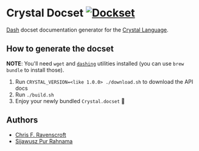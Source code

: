 # Crystal Docset [![Dockset](https://github.com/Sija/crystal-dash-docset/actions/workflows/dockset.yml/badge.svg?event=workflow_dispatch)](https://github.com/Sija/crystal-dash-docset/actions/workflows/dockset.yml)

[Dash](https://kapeli.com/dash) docset documentation generator for the [Crystal Language](https://crystal-lang.org/).

## How to generate the docset

**NOTE**: You'll need `wget` and [`dashing`](https://github.com/technosophos/dashing) utilities installed (you can use `brew bundle` to install those).

1. Run `CRYSTAL_VERSION=<like 1.0.0> ./download.sh` to download the API docs
2. Run `./build.sh`
3. Enjoy your newly bundled `Crystal.docset` 🎉

## Authors

- [Chris F. Ravenscroft](https://github.com/fusion)
- [Sijawusz Pur Rahnama](https://github.com/Sija)
